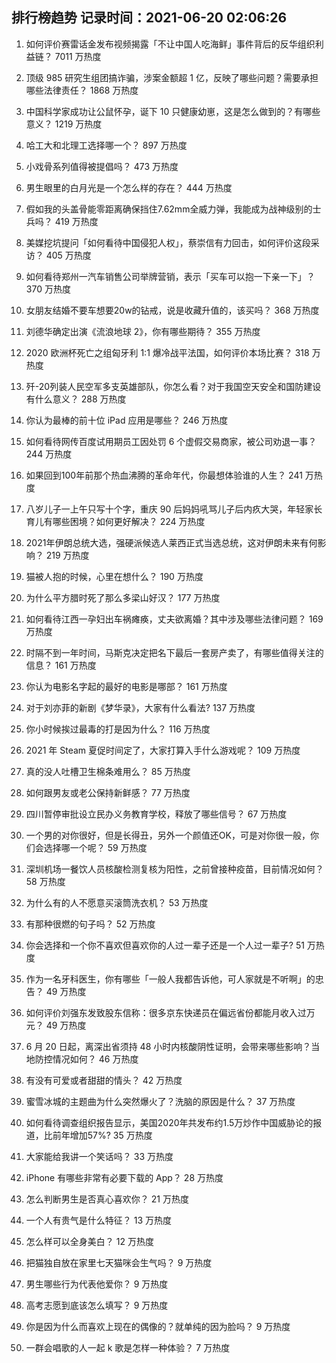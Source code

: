 
## 排行榜趋势 记录时间：2021-06-20 02:06:26
  
  1. 如何评价赛雷话金发布视频揭露「不让中国人吃海鲜」事件背后的反华组织利益链？ 7011 万热度
    
  2. 顶级 985 研究生组团搞诈骗，涉案金额超 1 亿，反映了哪些问题？需要承担哪些法律责任？ 1868 万热度
    
  3. 中国科学家成功让公鼠怀孕，诞下 10 只健康幼崽，这是怎么做到的？有哪些意义？ 1219 万热度
    
  4. 哈工大和北理工选择哪一个？ 897 万热度
    
  5. 小戏骨系列值得被提倡吗？ 473 万热度
    
  6. 男生眼里的白月光是一个怎么样的存在？ 444 万热度
    
  7. 假如我的头盖骨能零距离确保挡住7.62mm全威力弹，我能成为战神级别的士兵吗？ 419 万热度
    
  8. 美媒挖坑提问「如何看待中国侵犯人权」，蔡崇信有力回击，如何评价这段采访？ 405 万热度
    
  9. 如何看待郑州一汽车销售公司举牌营销，表示「买车可以抱一下亲一下」？ 370 万热度
    
  10. 女朋友结婚不要车想要20w的钻戒，说是收藏升值的，该买吗？ 368 万热度
    
  11. 刘德华确定出演《流浪地球 2》，你有哪些期待？ 355 万热度
    
  12. 2020 欧洲杯死亡之组匈牙利 1:1 爆冷战平法国，如何评价本场比赛？ 318 万热度
    
  13. 歼-20列装人民空军多支英雄部队，你怎么看？对于我国空天安全和国防建设有什么意义？ 288 万热度
    
  14. 你认为最棒的前十位 iPad 应用是哪些？ 246 万热度
    
  15. 如何看待网传百度试用期员工因处罚 6 个虚假交易商家，被公司劝退一事？ 244 万热度
    
  16. 如果回到100年前那个热血沸腾的革命年代，你最想体验谁的人生？ 241 万热度
    
  17. 八岁儿子一上午只写十个字，重庆 90 后妈妈吼骂儿子后内疚大哭，年轻家长育儿有哪些困境？如何更好解决？ 224 万热度
    
  18. 2021年伊朗总统大选，强硬派候选人莱西正式当选总统，这对伊朗未来有何影响？ 219 万热度
    
  19. 猫被人抱的时候，心里在想什么？ 190 万热度
    
  20. 为什么平方腊时死了那么多梁山好汉？ 177 万热度
    
  21. 如何看待江西一孕妇出车祸瘫痪，丈夫欲离婚？其中涉及哪些法律问题？ 169 万热度
    
  22. 时隔不到一年时间，马斯克决定把名下最后一套房产卖了，有哪些值得关注的信息？ 161 万热度
    
  23. 你认为电影名字起的最好的电影是哪部？ 161 万热度
    
  24. 对于刘亦菲的新剧《梦华录》，大家有什么看法? 137 万热度
    
  25. 你小时候挨过最毒的打是因为什么？ 116 万热度
    
  26. 2021 年 Steam 夏促时间定了，大家打算入手什么游戏呢？ 109 万热度
    
  27. 真的没人吐槽卫生棉条难用么？ 85 万热度
    
  28. 如何跟男友或老公保持新鲜感？ 77 万热度
    
  29. 四川暂停审批设立民办义务教育学校，释放了哪些信号？ 67 万热度
    
  30. 一个男的对你很好，但是长得丑，另外一个颜值还OK，可是对你很一般，你们会选择哪一个呢？ 59 万热度
    
  31. 深圳机场一餐饮人员核酸检测复核为阳性，之前曾接种疫苗，目前情况如何？ 58 万热度
    
  32. 为什么有的人不愿意买滚筒洗衣机？ 53 万热度
    
  33. 有那种很燃的句子吗？ 52 万热度
    
  34. 你会选择和一个你不喜欢但喜欢你的人过一辈子还是一个人过一辈子? 51 万热度
    
  35. 作为一名牙科医生，你有哪些「一般人我都告诉他，可人家就是不听啊」的忠告？ 49 万热度
    
  36. 如何评价刘强东发致股东信称：很多京东快递员在偏远省份都能月收入过万元？ 49 万热度
    
  37. 6 月 20 日起，离深出省须持 48 小时内核酸阴性证明，会带来哪些影响？当地防控情况如何？ 46 万热度
    
  38. 有没有可爱或者甜甜的情头？ 42 万热度
    
  39. 蜜雪冰城的主题曲为什么突然爆火了？洗脑的原因是什么？ 37 万热度
    
  40. 如何看待调查组织报告显示，美国2020年共发布约1.5万炒作中国威胁论的报道，比前年增加57%? 35 万热度
    
  41. 大家能给我讲一个笑话吗？ 33 万热度
    
  42. iPhone 有哪些非常有必要下载的 App？ 28 万热度
    
  43. 怎么判断男生是否真心喜欢你？ 21 万热度
    
  44. 一个人有贵气是什么特征？ 13 万热度
    
  45. 怎么样可以全身美白？ 12 万热度
    
  46. 把猫独自放在家里七天猫咪会生气吗？ 9 万热度
    
  47. 男生哪些行为代表他爱你？ 9 万热度
    
  48. 高考志愿到底该怎么填写？ 9 万热度
    
  49. 你是因为什么而喜欢上现在的偶像的？就单纯的因为脸吗？ 9 万热度
    
  50. 一群会唱歌的人一起 k 歌是怎样一种体验？ 7 万热度
    